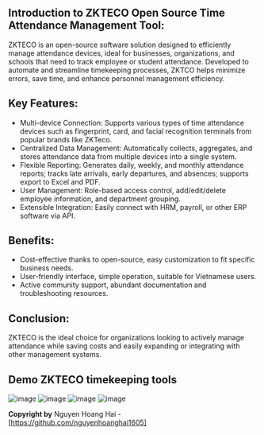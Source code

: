 ## Introduction to ZKTECO Open Source Time Attendance Management Tool:

ZKTECO is an open-source software solution designed to efficiently manage attendance devices, ideal for businesses, organizations, and schools that need to track employee or student attendance. Developed to automate and streamline timekeeping processes, ZKTCO helps minimize errors, save time, and enhance personnel management efficiency.

## Key Features:

* Multi-device Connection: Supports various types of time attendance devices such as fingerprint, card, and facial recognition terminals from popular brands like ZKTeco.
* Centralized Data Management: Automatically collects, aggregates, and stores attendance data from multiple devices into a single system.
* Flexible Reporting: Generates daily, weekly, and monthly attendance reports; tracks late arrivals, early departures, and absences; supports export to Excel and PDF.
* User Management: Role-based access control, add/edit/delete employee information, and department grouping.
* Extensible Integration: Easily connect with HRM, payroll, or other ERP software via API.

## Benefits:

* Cost-effective thanks to open-source, easy customization to fit specific business needs.
* User-friendly interface, simple operation, suitable for Vietnamese users.
* Active community support, abundant documentation and troubleshooting resources.

## Conclusion:

ZKTECO is the ideal choice for organizations looking to actively manage attendance while saving costs and easily expanding or integrating with other management systems.

## Demo ZKTECO timekeeping tools
![image](https://github.com/user-attachments/assets/4caed8fe-c5e0-4439-9091-734ce5436015)
![image](https://github.com/user-attachments/assets/f0d58e70-a5f7-4567-9dd7-9b44dbb27d55)
![image](https://github.com/user-attachments/assets/07fbcb58-0df7-4ea6-a11a-a87007cc3f59)
![image](https://github.com/user-attachments/assets/dc8c85a9-3918-49c0-ba8f-5a4b7b5450f7)

**Copyright by** Nguyen Hoang Hai - [https://github.com/nguyenhoanghai1605]

